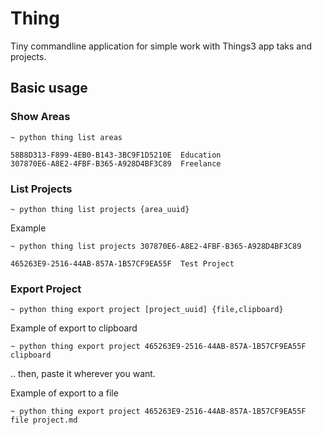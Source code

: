 # Thing

Tiny commandline application for simple work with Things3 app taks and projects.

## Basic usage

### Show Areas
```
~ python thing list areas

58B8D313-F899-4EB0-B143-3BC9F1D5210E  Education
307870E6-A8E2-4FBF-B365-A928D4BF3C89  Freelance
```

### List Projects
```
~ python thing list projects {area_uuid}
```
Example
```
~ python thing list projects 307870E6-A8E2-4FBF-B365-A928D4BF3C89

465263E9-2516-44AB-857A-1B57CF9EA55F  Test Project
```

### Export Project
```
~ python thing export project [project_uuid] {file,clipboard}
```
Example of export to clipboard
```
~ python thing export project 465263E9-2516-44AB-857A-1B57CF9EA55F clipboard
```
.. then, paste it wherever you want.

Example of export to a file
```
~ python thing export project 465263E9-2516-44AB-857A-1B57CF9EA55F file project.md
```
